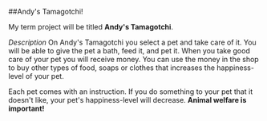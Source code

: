 ##Andy's Tamagotchi! 

My term project will be titled **Andy's Tamagotchi**. 

*Description*
On Andy's Tamagotchi you select a pet and take care of it. You will be able to give the pet a bath, feed it, and pet it. 
When you take good care of your pet you will receive money. You can use the money in the shop to buy other types of food, soaps or clothes that increases the happiness-level of your pet.  

Each pet comes with an instruction. If you do something to your pet that it doesn't like, your pet's happiness-level will decrease. 
**Animal welfare is important!**
